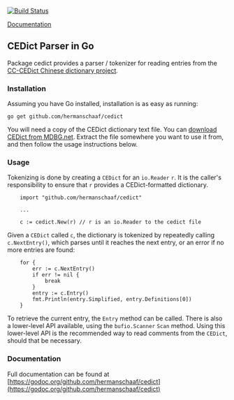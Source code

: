 [![Build Status](https://travis-ci.org/hermanschaaf/cedict.svg?branch=master)](https://travis-ci.org/hermanschaaf/cedict)

[Documentation](https://godoc.org/github.com/hermanschaaf/cedict)

CEDict Parser in Go
-------------------

Package cedict provides a parser / tokenizer for reading entries from the [CC-CEDict
Chinese dictionary project](http://www.mdbg.net/chindict/chindict.php?page=cedict).

### Installation

Assuming you have Go installed, installation is as easy as running:

```
go get github.com/hermanschaaf/cedict
```

You will need a copy of the CEDict dictionary text file. You can [download CEDict from MDBG.net](http://www.mdbg.net/chindict/chindict.php?page=cedict). Extract the file somewhere you want to use it from, and then follow the usage instructions below.

### Usage

Tokenizing is done by creating a `CEDict` for an `io.Reader` `r`. It is the
caller's responsibility to ensure that `r` provides a CEDict-formatted dictionary.

        import "github.com/hermanschaaf/cedict"

        ...

        c := cedict.New(r) // r is an io.Reader to the cedict file

Given a `CEDict` called `c`, the dictionary is tokenized by repeatedly calling `c.NextEntry()`,
which parses until it reaches the next entry, or an error if no more entries are found:

```
    for {
        err := c.NextEntry()
        if err != nil {
            break
        }
        entry := c.Entry()
        fmt.Println(entry.Simplified, entry.Definitions[0])
    }
```

To retrieve the current entry, the `Entry` method can be called. There is also
a lower-level API available, using the `bufio.Scanner` `Scan` method. Using this
lower-level API is the recommended way to read comments from the `CEDict`, should
that be necessary.

### Documentation

Full documentation can be found at [https://godoc.org/github.com/hermanschaaf/cedict](https://godoc.org/github.com/hermanschaaf/cedict)
